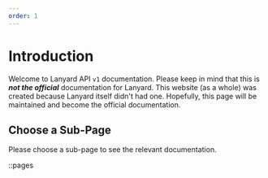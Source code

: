 ```yaml
---
order: 1
---
```


# Introduction

Welcome to Lanyard API `v1` documentation. Please keep in mind that this is **_not the official_** documentation for Lanyard. This website (as a whole) was created because Lanyard itself didn't had one. Hopefully, this page will be maintained and become the official documentation.

## Choose a Sub-Page

Please choose a sub-page to see the relevant documentation.

::pages
